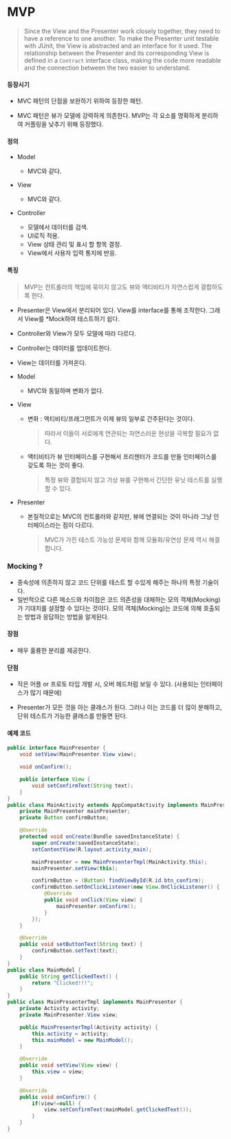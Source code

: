 #  MVP

> Since the View and the Presenter work closely together, they need to have a reference to one another. To make the Presenter unit testable with JUnit, the View is abstracted and an interface for it used. The relationship between the Presenter and its corresponding View is defined in a `Contract` interface class, making the code more readable and the connection between the two easier to understand.

#### 등장시기

- MVC 패턴의 단점을 보완하기 위하여 등장한 패턴.

- MVC 패턴은 뷰가 모델에 강력하게 의존한다. MVP는 각 요소를 명확하게 분리하여 커플링을 낮추기 위해 등장했다.

  

#### 정의

- Model

  - MVC와 같다.

- View

  - MVC와 같다.

- Controller

  - 모델에서 데이터를 검색.
  - UI로직 적용.
  - View 상태 관리 및 표시 할 항목 결정.
  - View에서 사용자 입력 통지에 반응.

  

#### 특징

> MVP는 컨트롤러의 책임에 묶이지 않고도 뷰와 액티비티가 자연스럽게 결합하도록 한다.

- Presenter은 View에서 분리되어 있다. View를 interface를 통해 조작한다. 그래서 View를 *Mock하여 테스트하기 쉽다.

- Controller와 View가 모두 모델에 따라 다르다.

- Controller는 데이터를 업데이트한다.

- View는 데이터를 가져온다.

  

- Model

  - MVC와 동일하며 변화가 없다.

- View

  - 변화 : 액티비티/프래그먼트가 이제 뷰의 일부로 간주된다는 것이다.

    > 따라서 이들이 서로에게 연관되는 자연스러운 현상을 극복할 필요가 없다.

  - 액티비티가 뷰 인터페이스를 구현해서 프리젠터가 코드를 만들 인터페이스를 갖도록 하는 것이 좋다.

    > 특정 뷰와 결합되지 않고 가상 뷰를 구현해서 간단한 유닛 테스트를 실행할 수 있다.

- Presenter

  - 본질적으로는 MVC의 컨트롤러와 같지만, 뷰에 연결되는 것이 아니라 그냥 인터페이스라는 점이 다르다.

    > MVC가 가진 테스트 가능성 문제와 함께 모듈화/유연성 문제 역시 해결합니다.

  

### Mocking ?

- 종속성에 의존하지 않고 코드 단위를 테스트 할 수있게 해주는 하나의 특정 기술이다.
- 일반적으로 다른 메소드와 차이점은 코드 의존성을 대체하는 모의 객체(Mocking)가 기대치를 설정할 수 있다는 것이다. 모의 객체(Mocking)는 코드에 의해 호출되는 방법과 응답하는 방법을 알게된다.

#### 장점

- 매우 훌륭한 분리를 제공한다.

  

#### 단점

- 작은 어플 or 프로토 타입 개발 시, 오버 헤드처럼 보일 수 있다. (사용되는 인터페이스가 많기 때문에)

- Presenter가 모든 것을 아는 클래스가 된다. 그러나 이는 코드를 더 많이 분해하고, 단위 테스트가 가능한 클래스를 만들면 된다.

  

#### 예제 코드

```java
public interface MainPresenter {
    void setView(MainPresenter.View view);

    void onConfirm();

    public interface View {
        void setConfirmText(String text);
    }
}
public class MainActivity extends AppCompatActivity implements MainPresenter.View{
    private MainPresenter mainPresenter;
    private Button confirmButton;

    @Override
    protected void onCreate(Bundle savedInstanceState) {
        super.onCreate(savedInstanceState);
        setContentView(R.layout.activity_main);

        mainPresenter = new MainPresenterTmpl(MainActivity.this);
        mainPresenter.setView(this);

        confirmButton = (Button) findViewById(R.id.btn_confirm);
        confirmButton.setOnClickListener(new View.OnClickListener() {
            @Override
            public void onClick(View view) {
                mainPresenter.onConfirm();
            }
        });
    }

    @Override
    public void setButtonText(String text) {
        confirmButton.setText(text);
    }
}
public class MainModel {
    public String getClickedText() {
        return "Clicked!!!";
    }
}
public class MainPresenterTmpl implements MainPresenter {
    private Activity activity;
    private MainPresenter.View view;

    public MainPresenterTmpl(Activity activity) {
        this.activity = activity;
        this.mainModel = new MainModel();
    }

    @Override
    public void setView(View view) {
        this.view = view;
    }

    @Override
    public void onConfirm() {
        if(view!=null) {
            view.setConfirmText(mainModel.getClickedText());
        }
    }
}
```